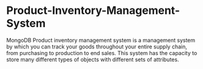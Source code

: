 # Product-Inventory-Management-System
MongoDB
Product inventory management system is a management system by which you can track your goods throughout your entire supply chain, from purchasing to production to end sales. This system has the capacity to store many different types of objects with different sets of attributes.
